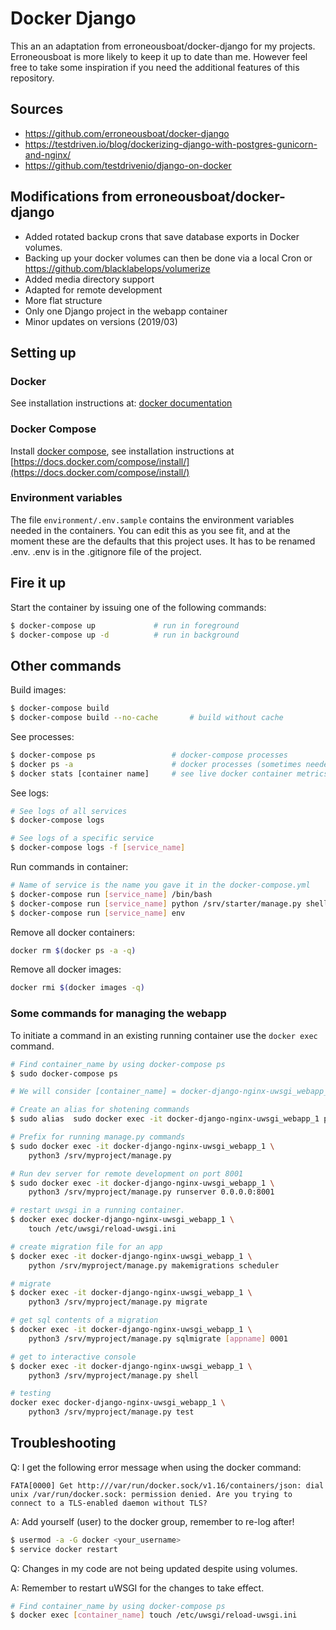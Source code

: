 Docker Django
=============

This an an adaptation from erroneousboat/docker-django for my projects. Erroneousboat is more likely to keep it up to date than me. However feel free to take some inspiration if you need the additional features of this repository.

## Sources
* https://github.com/erroneousboat/docker-django
* https://testdriven.io/blog/dockerizing-django-with-postgres-gunicorn-and-nginx/
* https://github.com/testdrivenio/django-on-docker

## Modifications from erroneousboat/docker-django
* Added rotated backup crons that save database exports in Docker volumes.
* Backing up your docker volumes can then be done via a local Cron or https://github.com/blacklabelops/volumerize
* Added media directory support
* Adapted for remote development
* More flat structure
* Only one Django project in the webapp container
* Minor updates on versions (2019/03)


## Setting up

### Docker
See installation instructions at: [docker documentation](https://docs.docker.com/install/)
### Docker Compose
Install [docker compose](https://github.com/docker/compose), see installation
instructions at [https://docs.docker.com/compose/install/](https://docs.docker.com/compose/install/)


### Environment variables
The file `environment/.env.sample` contains the environment
variables needed in the containers. You can edit this as you see fit, and at
the moment these are the defaults that this project uses.
It has to be renamed .env.
.env is in the .gitignore file of the project.

## Fire it up
Start the container by issuing one of the following commands:
```bash
$ docker-compose up             # run in foreground
$ docker-compose up -d          # run in background
```

## Other commands
Build images:
```bash
$ docker-compose build
$ docker-compose build --no-cache       # build without cache
```

See processes:
```bash
$ docker-compose ps                 # docker-compose processes
$ docker ps -a                      # docker processes (sometimes needed)
$ docker stats [container name]     # see live docker container metrics
```

See logs:
```bash
# See logs of all services
$ docker-compose logs

# See logs of a specific service
$ docker-compose logs -f [service_name]
```

Run commands in container:
```bash
# Name of service is the name you gave it in the docker-compose.yml
$ docker-compose run [service_name] /bin/bash
$ docker-compose run [service_name] python /srv/starter/manage.py shell
$ docker-compose run [service_name] env
```

Remove all docker containers:
```bash
docker rm $(docker ps -a -q)
```

Remove all docker images:
```bash
docker rmi $(docker images -q)
```

### Some commands for managing the webapp
To initiate a command in an existing running container use the `docker exec`
command.

```bash
# Find container_name by using docker-compose ps
$ sudo docker-compose ps

# We will consider [container_name] = docker-django-nginx-uwsgi_webapp_1

# Create an alias for shotening commands
$ sudo alias  sudo docker exec -it docker-django-nginx-uwsgi_webapp_1 python3 /srv/myproject/manage.py = djman

# Prefix for running manage.py commands 
$ sudo docker exec -it docker-django-nginx-uwsgi_webapp_1 \
    python3 /srv/myproject/manage.py

# Run dev server for remote development on port 8001
$ sudo docker exec -it docker-django-nginx-uwsgi_webapp_1 \
    python3 /srv/myproject/manage.py runserver 0.0.0.0:8001

# restart uwsgi in a running container.
$ docker exec docker-django-nginx-uwsgi_webapp_1 \
    touch /etc/uwsgi/reload-uwsgi.ini

# create migration file for an app
$ docker exec -it docker-django-nginx-uwsgi_webapp_1 \
    python /srv/myproject/manage.py makemigrations scheduler

# migrate
$ docker exec -it docker-django-nginx-uwsgi_webapp_1 \
    python3 /srv/myproject/manage.py migrate

# get sql contents of a migration
$ docker exec -it docker-django-nginx-uwsgi_webapp_1 \
    python3 /srv/myproject/manage.py sqlmigrate [appname] 0001

# get to interactive console
$ docker exec -it docker-django-nginx-uwsgi_webapp_1 \
    python3 /srv/myproject/manage.py shell

# testing
docker exec docker-django-nginx-uwsgi_webapp_1 \
    python3 /srv/myproject/manage.py test
```

## Troubleshooting
Q: I get the following error message when using the docker command:

```
FATA[0000] Get http:///var/run/docker.sock/v1.16/containers/json: dial unix /var/run/docker.sock: permission denied. Are you trying to connect to a TLS-enabled daemon without TLS? 

```

A: Add yourself (user) to the docker group, remember to re-log after!

```bash
$ usermod -a -G docker <your_username>
$ service docker restart
```

Q: Changes in my code are not being updated despite using volumes.

A: Remember to restart uWSGI for the changes to take effect.

```bash
# Find container_name by using docker-compose ps
$ docker exec [container_name] touch /etc/uwsgi/reload-uwsgi.ini
```
